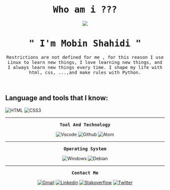 <p align="center"><h1 align="center"><samp>Who am i ???</samp></h1></p>
<p align="center"><img src="https://user-images.githubusercontent.com/71524940/140406669-70728590-5b8b-4186-8fe9-36908a1bb3cc.gif"/></p>
<p align="center"><h1 align="center"><samp>" I'm Mobin Shahidi "</samp></h1></p>
<p align="center"><samp>Restrictions are not defined for me , for this reason I use Linux to learn new things, I love learning new things, and I always learn new things every time. I shape my life with html, css, ...,and make rules with Python.</samp></p>
<br />
<!-- <p align="center"><samp><strong>Programming Language</strong></samp></p>

<p align="center">
<!--   <img src="https://img.shields.io/badge/-Javasciprt-black?style=for-the-badge&logo=javascript" alt="Javasciprt" /> -->
<!--   <img src="https://img.shields.io/badge/-Python-white?style=for-the-badge&logo=python" alt="Python" />
</p> -->

<!-- <p align="center"><samp><strong>Frame Work and Library</strong></samp></p>
<p align="center">
  <img src="https://img.shields.io/badge/-Jquery-blue?style=for-the-badge&logo=jquery" alt="jquery" />
  <img src="https://img.shields.io/badge/-Sass-pink?style=for-the-badge&logo=sass" alt="Sass" />
  <img src="https://img.shields.io/badge/-Bootstrap-purple?style=for-the-badge&logo=bootstrap&logoColor=black" alt="Bootstarp" /> -->
<!--   <img src="https://img.shields.io/badge/-Alpine.js-blue?style=for-the-badge&logo=alpine.js" alt="Alpine.js" />
  <img src="https://img.shields.io/badge/-Vuejs-darkgreen?style=for-the-badge&logo=vue.js" alt="Vuejs" />
  <img src="https://img.shields.io/badge/-Reactjs-darkblue?style=for-the-badge&logo=react" alt="Reactjs" />
</p> -->
## Language and tools that I know:

![HTML](https://img.shields.io/badge/-HTML5-090909?style=for-the-badge&logo=hTML5)
![CSS3](https://img.shields.io/badge/-CSS3-090909?style=for-the-badge&logo=css3&logoColor=1572B6)
<hr>
<p align="center"><samp><strong>Tool And Technology</strong></samp></p>
<p align="center">
  <img src="https://img.shields.io/badge/-vscode-black?style=for-the-badge&logo=Visual-Studio-Code&logoColor=blue" alt="Vscode" />
<!--   <img src="https://img.shields.io/badge/-Git-gray?style=for-the-badge&logo=git" alt="Git" /> -->
<!--   <img src="https://img.shields.io/badge/-Jenkins-darkred?style=for-the-badge&logo=jenkins&logoColor=white" alt="jenkins" /> -->
<!--   <img src="https://img.shields.io/badge/-markdown-black?style=for-the-badge&logo=markdown" alt="Markdown" />
  <img src="https://img.shields.io/badge/-Docker-black?style=for-the-badge&logo=docker" alt="Docker" />
  <img src="https://img.shields.io/badge/-Swiper-purple?style=for-the-badge&logo=swiper" alt="swiper" /> -->
  <img src="https://img.shields.io/badge/-Github-black?style=for-the-badge&logo=github" alt="Github" />
<!--   <img src="https://img.shields.io/badge/-Gitlab-darkorange?style=for-the-badge&logo=gitlab" alt="Gitlab" /> -->
  <img src="https://img.shields.io/badge/-Atom-darkgreen?style=for-the-badge&logo=atom" alt="Atom" />
<!--   <img src="https://img.shields.io/badge/-Tmux-black?style=for-the-badge&logo=tmux" alt="Tmux" /> -->
</p>
<hr>
<p align="center"><samp><strong>Operating System</strong></samp></p>
<p align="center">
<!--   <img src="https://img.shields.io/badge/-Redhat Based linuxs-red?style=for-the-badge&logo=redhat" alt="fedora" />
    <img src="https://img.shields.io/badge/-Arch Based Linuxs-black?style=for-the-badge&logo=archlinux" alt="Arch" /> -->
  <img src="https://img.shields.io/badge/-Windows-white?style=for-the-badge&logo=windows&logoColor=blue" alt="Windows" />
  <img src="https://img.shields.io/badge/-Debian Based linuxs-darkred?style=for-the-badge&logo=debian" alt="Debian" />
<!--   <img src="https://img.shields.io/badge/-Mac OS-purple?style=for-the-badge&logo=apple" alt="Macos" />
</p> -->
<hr>
<!-- <p align="center"><samp><strong>Github Stats</strong></samp></p>
<p align="center">
  <img src="https://github-readme-stats.vercel.app/api?username=aliakbarzohour&show_icons=true&hide_border=true&count_private=true&theme=radical" alt="Github Status" />
  <img src="https://github-readme-stats.vercel.app/api/top-langs/?username=aliakbarzohour&layout=compact&theme=radical" />
</p>
<hr> -->
<p align="center"><samp><strong>Contact Me</strong></samp></p>
<p align="center"> 
  <a href="https://mowbinsh@gmail.com/"><img src="https://img.shields.io/badge/-Gmail-red?style=for-the-badge&logo=gmail&logoColor=white" alt="Gmail" /></a>
<!--   <a href="https://virgool.io/@aliakbar.zohour"><img src="https://img.shields.io/badge/-Virgool-white?style=for-the-badge&logo=virgool.io" alt="virgool" /></a> -->
  <a href="https://www.linkedin.com/in/mobin-shahidi-bb7390166/"><img src="https://img.shields.io/badge/-Linkedin-blue?style=for-the-badge&logo=linkedin" alt="Linkedin" /></a>
  <a href="https://stackoverflow.com/users/17703650/mobin-shahidi/"><img src="https://img.shields.io/badge/-Stackoverflow-white?style=for-the-badge&logo=stackoverflow" alt="Stakoverflow" /></a>
  <a href="https://twitter.com/mobinshahiidi/"><img src="https://img.shields.io/badge/-Twitter-darkblue?style=for-the-badge&logo=twitter" alt="Twitter" /></a>
<!--    <a href="https://instagram.com/ali.akbarzohour/"><img src="https://img.shields.io/badge/-Instagram-pink?style=for-the-badge&logo=instagram" alt="instagram" /></a> -->
</p>
